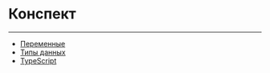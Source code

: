 # Конспект
____
* [Переменные](variables/variables.md)
* [Типы данных](/data-types/data-types.md)
* [TypeScript](/typeScript/typeScript.md)